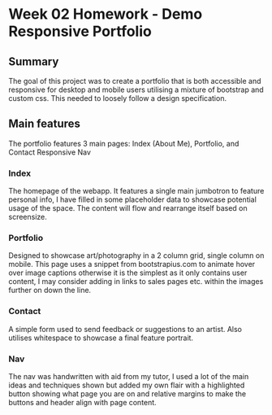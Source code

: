 # Week 02 Homework - Demo Responsive Portfolio

## Summary

The goal of this project was to create a portfolio that is both accessible and 
responsive for desktop and mobile users utilising a mixture of bootstrap and custom css.
This needed to loosely follow a design specification.

## Main features

The portfolio features 3 main pages: Index (About Me), Portfolio, and Contact
Responsive Nav

### Index

The homepage of the webapp. It features a single main jumbotron to feature
personal info, I have filled in some placeholder data to showcase potential usage of the
space. The content will flow and rearrange itself based on screensize.

### Portfolio

Designed to showcase art/photography in a 2 column grid, single column on mobile. This page 
uses a snippet from bootstrapius.com to animate hover over image captions otherwise it is 
the simplest as it only contains user content, I may consider adding in links to sales pages 
etc. within the images further on down the line.

### Contact

A simple form used to send feedback or suggestions to an artist. Also utilises whitespace
to showcase a final feature portrait. 

### Nav

The nav was handwritten with aid from my tutor, I used a lot of the main ideas and techniques
shown but added my own flair with a highlighted button showing what page you are on and 
relative margins to make the buttons and header align with page content.
